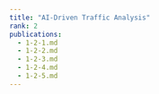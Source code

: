 ```yaml
---
title: "AI-Driven Traffic Analysis"
rank: 2
publications:
  - 1-2-1.md
  - 1-2-2.md
  - 1-2-3.md
  - 1-2-4.md
  - 1-2-5.md
---
```

